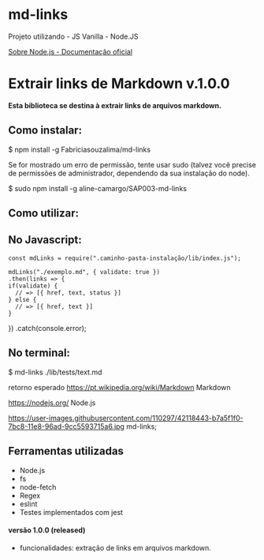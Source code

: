 # md-links
Projeto utilizando - JS Vanilla  - Node.JS

[Sobre Node.js - Documentação oficial](https://nodejs.org/pt-br/about/)

# Extrair links de Markdown v.1.0.0

**Esta biblioteca se destina à extrair links de arquivos markdown.**  

## Como instalar:

$  npm install -g Fabriciasouzalima/md-links

Se for mostrado um erro de permissão, tente usar sudo (talvez você precise de permissões de administrador, dependendo da sua instalação do node).

$ sudo npm install -g aline-camargo/SAP003-md-links

## Como utilizar:

## No Javascript:

    const mdLinks = require(".caminho-pasta-instalação/lib/index.js");

    mdLinks("./exemplo.md", { validate: true })
    .then(links => {
    if(validate) {
      // => [{ href, text, status }]
    } else {
      // => [{ href, text }]
    }
  })
  .catch(console.error);
    

## No terminal:

 $ md-links ./lib/tests/text.md 
 
retorno esperado
 https://pt.wikipedia.org/wiki/Markdown 
 Markdown

https://nodejs.org/ 
              Node.js

https://user-images.githubusercontent.com/110297/42118443-b7a5f1f0-7bc8-11e8-96ad-9cc5593715a6.jpg 
              md-links;

## Ferramentas utilizadas

* Node.js
* fs
* node-fetch
* Regex
* eslint 
* Testes implementados com jest

#### versão 1.0.0 (released)

-   funcionalidades: extração de links em arquivos markdown.